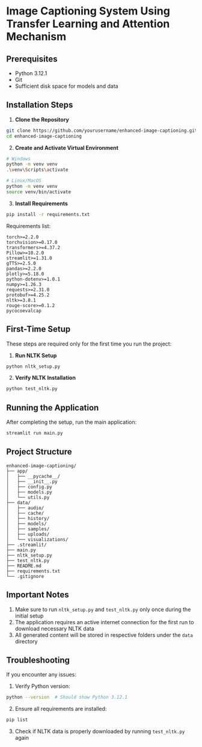# Image Captioning System Using Transfer Learning and Attention Mechanism

## Prerequisites

- Python 3.12.1
- Git
- Sufficient disk space for models and data

## Installation Steps

1. **Clone the Repository**
 ```bash
 git clone https://github.com/yourusername/enhanced-image-captioning.git
 cd enhanced-image-captioning
 ```

2. **Create and Activate Virtual Environment**
 ```bash
 # Windows
 python -m venv venv
 .\venv\Scripts\activate

 # Linux/MacOS
 python -m venv venv
 source venv/bin/activate
 ```

3. **Install Requirements**
 ```bash
 pip install -r requirements.txt
 ```

 Requirements list:
 ```
 torch>=2.2.0
 torchvision>=0.17.0
 transformers>=4.37.2
 Pillow>=10.2.0
 streamlit>=1.31.0
 gTTS>=2.5.0
 pandas>=2.2.0
 plotly>=5.18.0
 python-dotenv>=1.0.1
 numpy>=1.26.3
 requests>=2.31.0
 protobuf>=4.25.2
 nltk>=3.8.1
 rouge-score>=0.1.2
 pycocoevalcap
 ```

## First-Time Setup

These steps are required only for the first time you run the project:

1. **Run NLTK Setup**
 ```bash
 python nltk_setup.py
 ```

2. **Verify NLTK Installation**
 ```bash
 python test_nltk.py
 ```

## Running the Application

After completing the setup, run the main application:
```bash
streamlit run main.py
```

## Project Structure
```
enhanced-image-captioning/
├── app/
│   ├── __pycache__/
│   ├── __init__.py
│   ├── config.py
│   ├── models.py
│   └── utils.py
├── data/
│   ├── audio/
│   ├── cache/
│   ├── history/
│   ├── models/
│   ├── samples/
│   ├── uploads/
│   └── visualizations/
├── .streamlit/
├── main.py
├── nltk_setup.py
├── test_nltk.py
├── README.md
├── requirements.txt
└── .gitignore
```

## Important Notes

1. Make sure to run `nltk_setup.py` and `test_nltk.py` only once during the initial setup
2. The application requires an active internet connection for the first run to download necessary NLTK data
3. All generated content will be stored in respective folders under the `data` directory

## Troubleshooting

If you encounter any issues:

1. Verify Python version:
 ```bash
 python --version  # Should show Python 3.12.1
 ```

2. Ensure all requirements are installed:
 ```bash
 pip list
 ```

3. Check if NLTK data is properly downloaded by running `test_nltk.py` again

